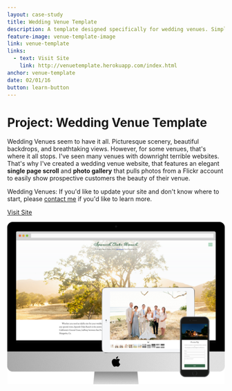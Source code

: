 ```yaml
---
layout: case-study
title: Wedding Venue Template
description: A template designed specifically for wedding venues. Simplistic design conveys key points, and features a photo gallery built using the AngularJS framework.
feature-image: venue-template-image
link: venue-template
links:
  - text: Visit Site
    link: http://venuetemplate.herokuapp.com/index.html
anchor: venue-template
date: 02/01/16
button: learn-button
---
```


# Project: Wedding Venue Template

Wedding Venues seem to have it all. Picturesque scenery, beautiful backdrops, and breathtaking views. However, for some venues, that's where it all stops. I've seen many venues with downright terrible websites. That's why I've created a wedding venue website, that features an elegant **single page scroll** and **photo gallery** that pulls photos from a Flickr account to easily show prospective customers the beauty of their venue.

Wedding Venues: If you'd like to update your site and don't know where to start, please [contact me](/index#contact) if you'd like to learn more.
<div class="case-button">
  <a href="http://venuetemplate.herokuapp.com/index.html" target="_blank">
    <div class="learn-button">Visit Site</div>
  </a>
</div>

!["wedding-template-hero"](/assets/images/combo-weddingvenue.png)